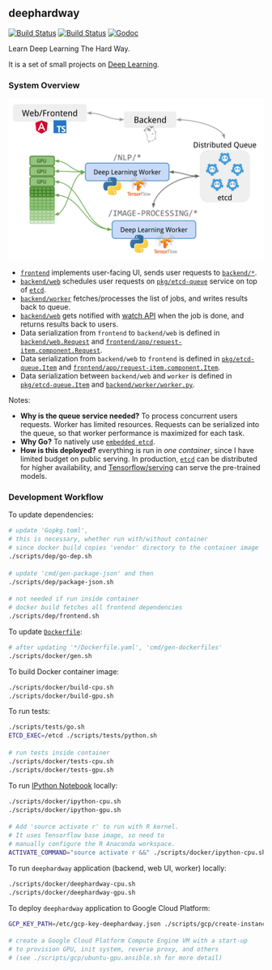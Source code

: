 ## deephardway

[![Build Status](https://img.shields.io/travis/gyuho/deephardway.svg?style=flat-square)](https://travis-ci.org/gyuho/deephardway)
[![Build Status](https://semaphoreci.com/api/v1/gyuho/deephardway/branches/master/shields_badge.svg)](https://semaphoreci.com/gyuho/deephardway)
[![Godoc](http://img.shields.io/badge/go-documentation-blue.svg?style=flat-square)](https://godoc.org/github.com/gyuho/deephardwayhardway)

Learn Deep Learning The Hard Way.

It is a set of small projects on [Deep Learning](https://en.wikipedia.org/wiki/Deep_learning).


### System Overview

<img src="./architecture.png" alt="architecture" width="620">

- [`frontend`](https://github.com/gyuho/deephardway/tree/master/frontend) implements user-facing UI, sends user requests to [`backend/*`](https://github.com/gyuho/deephardway/tree/master/backend).
- [`backend/web`](https://github.com/gyuho/deephardway/tree/master/backend/web) schedules user requests on [`pkg/etcd-queue`](https://github.com/gyuho/deephardway/tree/master/pkg/etcd-queue) service on top of [`etcd`](https://github.com/coreos/etcd).
- [`backend/worker`](https://github.com/gyuho/deephardway/tree/master/backend/worker) fetches/processes the list of jobs, and writes results back to queue.
- [`backend/web`](https://github.com/gyuho/deephardway/tree/master/backend/web) gets notified with [watch API](https://godoc.org/github.com/coreos/etcd/clientv3#Watcher) when the job is done, and returns results back to users.
- Data serialization from `frontend` to `backend/web` is defined in [`backend/web.Request`](https://github.com/gyuho/deephardway/blob/master/backend/web/handler.go#L243) and [`frontend/app/request-item.component.Request`](https://github.com/gyuho/deephardway/blob/master/frontend/app/request-item.component.ts#L2).
- Data serialization from `backend/web` to `frontend` is defined in [`pkg/etcd-queue.Item`](https://github.com/gyuho/deephardway/blob/master/pkg/etcd-queue/queue.go#L20) and [`frontend/app/request-item.component.Item`](https://github.com/gyuho/deephardway/blob/master/frontend/app/request-item.component.ts#L15).
- Data serialization between `backend/web` and `worker` is defined in [`pkg/etcd-queue.Item`](https://github.com/gyuho/deephardway/blob/master/pkg/etcd-queue/queue.go#L20) and [`backend/worker/worker.py`](https://github.com/gyuho/deephardway/blob/master/backend/worker/worker.py).

Notes:

- **Why is the queue service needed?** To process concurrent users requests. Worker has limited resources. Requests can be serialized into the queue, so that worker performance is maximized for each task.
- **Why Go?** To natively use [`embedded etcd`](https://github.com/coreos/etcd/tree/master/embed).
- **How is this deployed?** everything is run in *one container*, since I have limited budget on public serving. In production, [`etcd`](https://github.com/coreos/etcd) can be distributed for higher availability, and [Tensorflow/serving](https://tensorflow.github.io/serving/) can serve the pre-trained models.


### Development Workflow

To update dependencies:

```bash
# update 'Gopkg.toml',
# this is necessary, whether run with/without container
# since docker build copies 'vendor' directory to the container image
./scripts/dep/go-dep.sh

# update 'cmd/gen-package-json' and then
./scripts/dep/package-json.sh

# not needed if run inside container
# docker build fetches all frontend dependencies
./scripts/dep/frontend.sh
```

To update [`Dockerfile`](Dockerfile):

```bash
# after updating '*/Dockerfile.yaml', 'cmd/gen-dockerfiles'
./scripts/docker/gen.sh
```

To build Docker container image:

```bash
./scripts/docker/build-cpu.sh
./scripts/docker/build-gpu.sh
```

To run tests:

```bash
./scripts/tests/go.sh
ETCD_EXEC=/etcd ./scripts/tests/python.sh

# run tests inside container
./scripts/docker/tests-cpu.sh
./scripts/docker/tests-gpu.sh
```

To run [IPython Notebook](https://ipython.org/notebook.html) locally:

```bash
./scripts/docker/ipython-cpu.sh
./scripts/docker/ipython-gpu.sh

# Add 'source activate r' to run with R kernel.
# It uses Tensorflow base image, so need to
# manually configure the R Anaconda workspace.
ACTIVATE_COMMAND="source activate r &&" ./scripts/docker/ipython-cpu.sh
```

To run `deephardway` application (backend, web UI, worker) locally:

```bash
./scripts/docker/deephardway-cpu.sh
./scripts/docker/deephardway-gpu.sh
```

To deploy `deephardway` application to Google Cloud Platform:

```bash
GCP_KEY_PATH=/etc/gcp-key-deephardway.json ./scripts/gcp/create-instance.sh

# create a Google Cloud Platform Compute Engine VM with a start-up
# to provision GPU, init system, reverse proxy, and others
# (see ./scripts/gcp/ubuntu-gpu.ansible.sh for more detail)
```
